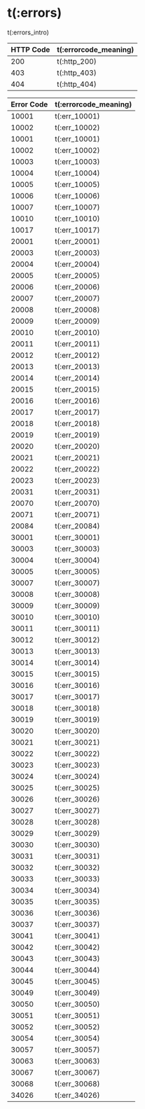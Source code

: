 # t(:errors)

t(:errors_intro)


HTTP Code | t(:errorcode_meaning)
---------- | -------
200 | t(:http_200)
403 | t(:http_403)
404 | t(:http_404)

Error Code | t(:errorcode_meaning)
---------- | -------
10001 | t(:err_10001)
10002 | t(:err_10002)
10001 | t(:err_10001)
10002 | t(:err_10002)
10003 | t(:err_10003)
10004 | t(:err_10004)
10005 | t(:err_10005)
10006 | t(:err_10006)
10007 | t(:err_10007)
10010 | t(:err_10010)
10017 | t(:err_10017)
20001 | t(:err_20001)
20003 | t(:err_20003)
20004 | t(:err_20004)
20005 | t(:err_20005)
20006 | t(:err_20006)
20007 | t(:err_20007)
20008 | t(:err_20008)
20009 | t(:err_20009)
20010 | t(:err_20010)
20011 | t(:err_20011)
20012 | t(:err_20012)
20013 | t(:err_20013)
20014 | t(:err_20014)
20015 | t(:err_20015)
20016 | t(:err_20016)
20017 | t(:err_20017)
20018 | t(:err_20018)
20019 | t(:err_20019)
20020 | t(:err_20020)
20021 | t(:err_20021)
20022 | t(:err_20022)
20023 | t(:err_20023)
20031 | t(:err_20031)
20070 | t(:err_20070)
20071 | t(:err_20071)
20084 | t(:err_20084)
30001 | t(:err_30001)
30003 | t(:err_30003)
30004 | t(:err_30004)
30005 | t(:err_30005)
30007 | t(:err_30007)
30008 | t(:err_30008)
30009 | t(:err_30009)
30010 | t(:err_30010)
30011 | t(:err_30011)
30012 | t(:err_30012)
30013 | t(:err_30013)
30014 | t(:err_30014)
30015 | t(:err_30015)
30016 | t(:err_30016)
30017 | t(:err_30017)
30018 | t(:err_30018)
30019 | t(:err_30019)
30020 | t(:err_30020)
30021 | t(:err_30021)
30022 | t(:err_30022)
30023 | t(:err_30023)
30024 | t(:err_30024)
30025 | t(:err_30025)
30026 | t(:err_30026)
30027 | t(:err_30027)
30028 | t(:err_30028)
30029 | t(:err_30029)
30030 | t(:err_30030)
30031 | t(:err_30031)
30032 | t(:err_30032)
30033 | t(:err_30033)
30034 | t(:err_30034)
30035 | t(:err_30035)
30036 | t(:err_30036)
30037 | t(:err_30037)
30041 | t(:err_30041)
30042 | t(:err_30042)
30043 | t(:err_30043)
30044 | t(:err_30044)
30045 | t(:err_30045)
30049 | t(:err_30049)
30050 | t(:err_30050)
30051 | t(:err_30051)
30052 | t(:err_30052)
30054 | t(:err_30054)
30057 | t(:err_30057)
30063 | t(:err_30063)
30067 | t(:err_30067)
30068 | t(:err_30068)
34026 | t(:err_34026)

